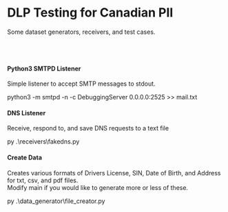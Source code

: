 # DLP Testing for Canadian PII
<p>Some dataset generators, receivers, and test cases.</p>
<br>
<br>

#### Python3 SMTPD Listener

<p>Simple listener to accept SMTP messages to stdout.</p>
 python3 -m smtpd -n -c DebuggingServer 0.0.0.0:2525 >> mail.txt
<br>

#### DNS Listener

<p>Receive, respond to, and save DNS requests to a text file</p>
py .\receivers\fakedns.py <optional_port_number>
<br>

#### Create Data

<p>Creates various formats of Drivers License, SIN, Date of Birth, and Address for txt, csv, and pdf files.<br>
Modify main if you would like to generate more or less of these.</p>
py .\data_generator\file_creator.py
<br>
